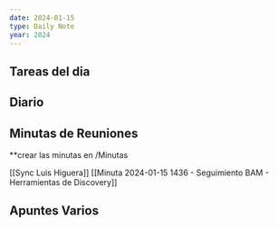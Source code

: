 ```yaml
---
date: 2024-01-15
type: Daily Note
year: 2024
---
```


## Tareas del dia

## Diario

## Minutas de Reuniones
**crear las minutas en /Minutas

[[Sync Luis Higuera]]
[[Minuta 2024-01-15 1436 - Seguimiento BAM - Herramientas de Discovery]]
## Apuntes Varios